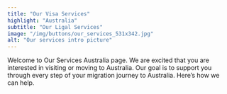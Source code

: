 ```yaml
---
title: "Our Visa Services"
highlight: "Australia"
subtitle: "Our Ligal Services"
image: "/img/buttons/our_services_531x342.jpg"
alt: "Our services intro picture"
---
```


Welcome to Our Services Australia page. We are excited that you are interested in visiting or moving to Australia. Our goal is to support you through every step of your migration journey to Australia. Here’s how we can help. 